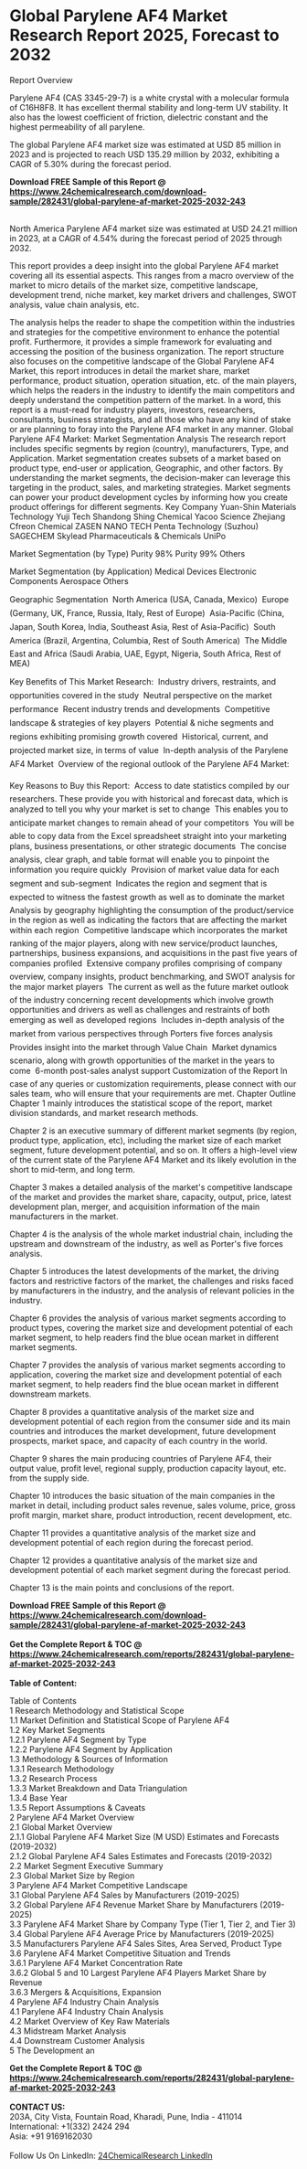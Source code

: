 <h1>Global Parylene AF4 Market Research Report 2025, Forecast to 2032</h1><p>Report Overview</p><p>
Parylene AF4 (CAS 3345-29-7) is a white crystal with a molecular formula of C16H8F8. It has excellent thermal stability and long-term UV stability. It also has the lowest coefficient of friction, dielectric constant and the highest permeability of all parylene.</p><p>
The global Parylene AF4 market size was estimated at USD 85 million in 2023 and is projected to reach USD 135.29 million by 2032, exhibiting a CAGR of 5.30% during the forecast period.</p><div><b>Download FREE Sample of this Report @ 
            <a href="https://www.24chemicalresearch.com/download-sample/282431/global-parylene-af-market-2025-2032-243">
            https://www.24chemicalresearch.com/download-sample/282431/global-parylene-af-market-2025-2032-243</a></b></div><br><p>
North America Parylene AF4 market size was estimated at USD 24.21 million in 2023, at a CAGR of 4.54% during the forecast period of 2025 through 2032.</p><p>
This report provides a deep insight into the global Parylene AF4 market covering all its essential aspects. This ranges from a macro overview of the market to micro details of the market size, competitive landscape, development trend, niche market, key market drivers and challenges, SWOT analysis, value chain analysis, etc.</p><p>
The analysis helps the reader to shape the competition within the industries and strategies for the competitive environment to enhance the potential profit. Furthermore, it provides a simple framework for evaluating and accessing the position of the business organization. The report structure also focuses on the competitive landscape of the Global Parylene AF4 Market, this report introduces in detail the market share, market performance, product situation, operation situation, etc. of the main players, which helps the readers in the industry to identify the main competitors and deeply understand the competition pattern of the market.
In a word, this report is a must-read for industry players, investors, researchers, consultants, business strategists, and all those who have any kind of stake or are planning to foray into the Parylene AF4 market in any manner.
Global Parylene AF4 Market: Market Segmentation Analysis
The research report includes specific segments by region (country), manufacturers, Type, and Application. Market segmentation creates subsets of a market based on product type, end-user or application, Geographic, and other factors. By understanding the market segments, the decision-maker can leverage this targeting in the product, sales, and marketing strategies. Market segments can power your product development cycles by informing how you create product offerings for different segments.
Key Company
Yuan-Shin Materials Technology
Yuji Tech
Shandong Shing Chemical
Yacoo Science
Zhejiang Cfreon Chemical
ZASEN NANO TECH
Penta Technology (Suzhou)
SAGECHEM
Skylead Pharmaceuticals &amp; Chemicals
UniPo</p><p>
Market Segmentation (by Type)
Purity 98%
Purity 99%
Others</p><p>
Market Segmentation (by Application)
Medical Devices
Electronic Components
Aerospace
Others</p><p>
Geographic Segmentation
 North America (USA, Canada, Mexico)
 Europe (Germany, UK, France, Russia, Italy, Rest of Europe)
 Asia-Pacific (China, Japan, South Korea, India, Southeast Asia, Rest of Asia-Pacific)
 South America (Brazil, Argentina, Columbia, Rest of South America)
 The Middle East and Africa (Saudi Arabia, UAE, Egypt, Nigeria, South Africa, Rest of MEA)</p><p>
Key Benefits of This Market Research:
 Industry drivers, restraints, and opportunities covered in the study
 Neutral perspective on the market performance
 Recent industry trends and developments
 Competitive landscape &amp; strategies of key players
 Potential &amp; niche segments and regions exhibiting promising growth covered
 Historical, current, and projected market size, in terms of value
 In-depth analysis of the Parylene AF4 Market
 Overview of the regional outlook of the Parylene AF4 Market:</p><p>
Key Reasons to Buy this Report:
 Access to date statistics compiled by our researchers. These provide you with historical and forecast data, which is analyzed to tell you why your market is set to change
 This enables you to anticipate market changes to remain ahead of your competitors
 You will be able to copy data from the Excel spreadsheet straight into your marketing plans, business presentations, or other strategic documents
 The concise analysis, clear graph, and table format will enable you to pinpoint the information you require quickly
 Provision of market value data for each segment and sub-segment
 Indicates the region and segment that is expected to witness the fastest growth as well as to dominate the market
 Analysis by geography highlighting the consumption of the product/service in the region as well as indicating the factors that are affecting the market within each region
 Competitive landscape which incorporates the market ranking of the major players, along with new service/product launches, partnerships, business expansions, and acquisitions in the past five years of companies profiled
 Extensive company profiles comprising of company overview, company insights, product benchmarking, and SWOT analysis for the major market players
 The current as well as the future market outlook of the industry concerning recent developments which involve growth opportunities and drivers as well as challenges and restraints of both emerging as well as developed regions
 Includes in-depth analysis of the market from various perspectives through Porters five forces analysis
 Provides insight into the market through Value Chain
 Market dynamics scenario, along with growth opportunities of the market in the years to come
 6-month post-sales analyst support
Customization of the Report
In case of any queries or customization requirements, please connect with our sales team, who will ensure that your requirements are met.
Chapter Outline
Chapter 1 mainly introduces the statistical scope of the report, market division standards, and market research methods.</p><p>
Chapter 2 is an executive summary of different market segments (by region, product type, application, etc), including the market size of each market segment, future development potential, and so on. It offers a high-level view of the current state of the Parylene AF4 Market and its likely evolution in the short to mid-term, and long term.</p><p>
Chapter 3 makes a detailed analysis of the market's competitive landscape of the market and provides the market share, capacity, output, price, latest development plan, merger, and acquisition information of the main manufacturers in the market.</p><p>
Chapter 4 is the analysis of the whole market industrial chain, including the upstream and downstream of the industry, as well as Porter's five forces analysis.</p><p>
Chapter 5 introduces the latest developments of the market, the driving factors and restrictive factors of the market, the challenges and risks faced by manufacturers in the industry, and the analysis of relevant policies in the industry.</p><p>
Chapter 6 provides the analysis of various market segments according to product types, covering the market size and development potential of each market segment, to help readers find the blue ocean market in different market segments.</p><p>
Chapter 7 provides the analysis of various market segments according to application, covering the market size and development potential of each market segment, to help readers find the blue ocean market in different downstream markets.</p><p>
Chapter 8 provides a quantitative analysis of the market size and development potential of each region from the consumer side and its main countries and introduces the market development, future development prospects, market space, and capacity of each country in the world.</p><p>
Chapter 9 shares the main producing countries of Parylene AF4, their output value, profit level, regional supply, production capacity layout, etc. from the supply side.</p><p>
Chapter 10 introduces the basic situation of the main companies in the market in detail, including product sales revenue, sales volume, price, gross profit margin, market share, product introduction, recent development, etc.</p><p>
Chapter 11 provides a quantitative analysis of the market size and development potential of each region during the forecast period.</p><p>
Chapter 12 provides a quantitative analysis of the market size and development potential of each market segment during the forecast period.</p><p>
Chapter 13 is the main points and conclusions of the report.</p><p>
</p><div><b>Download FREE Sample of this Report @ 
            <a href="https://www.24chemicalresearch.com/download-sample/282431/global-parylene-af-market-2025-2032-243">
            https://www.24chemicalresearch.com/download-sample/282431/global-parylene-af-market-2025-2032-243</a></b></div><br><div><b>Get the Complete Report & TOC @ 
            <a href="https://www.24chemicalresearch.com/reports/282431/global-parylene-af-market-2025-2032-243">
            https://www.24chemicalresearch.com/reports/282431/global-parylene-af-market-2025-2032-243</a></b></div><br>
            <b>Table of Content:</b><p>Table of Contents<br />
1 Research Methodology and Statistical Scope<br />
1.1 Market Definition and Statistical Scope of Parylene AF4<br />
1.2 Key Market Segments<br />
1.2.1 Parylene AF4 Segment by Type<br />
1.2.2 Parylene AF4 Segment by Application<br />
1.3 Methodology & Sources of Information<br />
1.3.1 Research Methodology<br />
1.3.2 Research Process<br />
1.3.3 Market Breakdown and Data Triangulation<br />
1.3.4 Base Year<br />
1.3.5 Report Assumptions & Caveats<br />
2 Parylene AF4 Market Overview<br />
2.1 Global Market Overview<br />
2.1.1 Global Parylene AF4 Market Size (M USD) Estimates and Forecasts (2019-2032)<br />
2.1.2 Global Parylene AF4 Sales Estimates and Forecasts (2019-2032)<br />
2.2 Market Segment Executive Summary<br />
2.3 Global Market Size by Region<br />
3 Parylene AF4 Market Competitive Landscape<br />
3.1 Global Parylene AF4 Sales by Manufacturers (2019-2025)<br />
3.2 Global Parylene AF4 Revenue Market Share by Manufacturers (2019-2025)<br />
3.3 Parylene AF4 Market Share by Company Type (Tier 1, Tier 2, and Tier 3)<br />
3.4 Global Parylene AF4 Average Price by Manufacturers (2019-2025)<br />
3.5 Manufacturers Parylene AF4 Sales Sites, Area Served, Product Type<br />
3.6 Parylene AF4 Market Competitive Situation and Trends<br />
3.6.1 Parylene AF4 Market Concentration Rate<br />
3.6.2 Global 5 and 10 Largest Parylene AF4 Players Market Share by Revenue<br />
3.6.3 Mergers & Acquisitions, Expansion<br />
4 Parylene AF4 Industry Chain Analysis<br />
4.1 Parylene AF4 Industry Chain Analysis<br />
4.2 Market Overview of Key Raw Materials<br />
4.3 Midstream Market Analysis<br />
4.4 Downstream Customer Analysis<br />
5 The Development an</p><div><b>Get the Complete Report & TOC @ 
            <a href="https://www.24chemicalresearch.com/reports/282431/global-parylene-af-market-2025-2032-243">
            https://www.24chemicalresearch.com/reports/282431/global-parylene-af-market-2025-2032-243</a></b></div><br><b>CONTACT US:</b><br>
            203A, City Vista, Fountain Road, Kharadi, Pune, India - 411014<br>
            International: +1(332) 2424 294<br>
            Asia: +91 9169162030 <br><br>
            Follow Us On LinkedIn: <a href="https://www.linkedin.com/company/24chemicalresearch/">24ChemicalResearch LinkedIn</a>